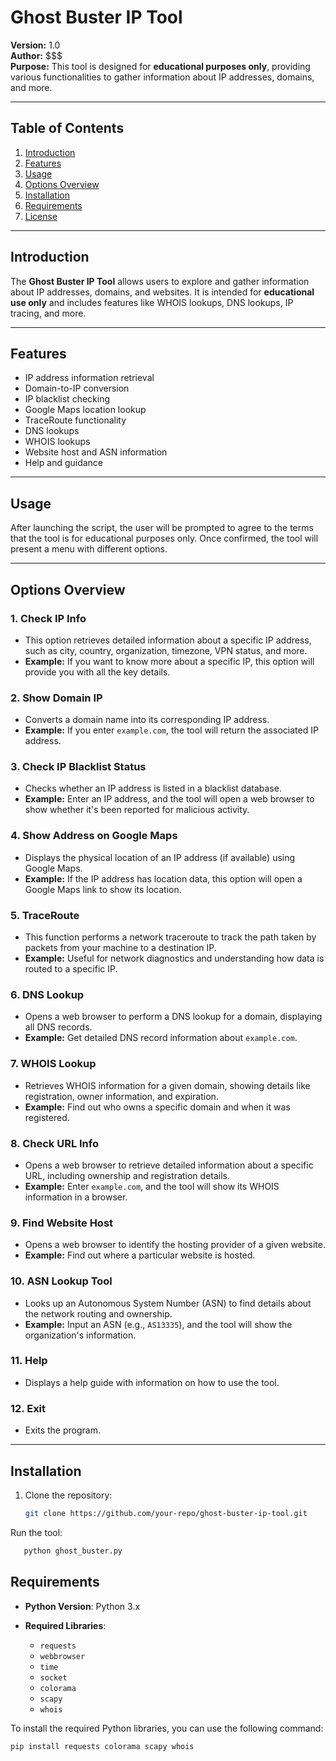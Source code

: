 # Ghost Buster IP Tool

**Version:** 1.0  
**Author:** $$$  
**Purpose:** This tool is designed for **educational purposes only**, providing various functionalities to gather information about IP addresses, domains, and more.

---

## Table of Contents

1. [Introduction](#introduction)
2. [Features](#features)
3. [Usage](#usage)
4. [Options Overview](#options-overview)
5. [Installation](#installation)
6. [Requirements](#requirements)
7. [License](#license)

---

## Introduction

The **Ghost Buster IP Tool** allows users to explore and gather information about IP addresses, domains, and websites. It is intended for **educational use only** and includes features like WHOIS lookups, DNS lookups, IP tracing, and more.

---

## Features

- IP address information retrieval
- Domain-to-IP conversion
- IP blacklist checking
- Google Maps location lookup
- TraceRoute functionality
- DNS lookups
- WHOIS lookups
- Website host and ASN information
- Help and guidance

---

## Usage

After launching the script, the user will be prompted to agree to the terms that the tool is for educational purposes only. Once confirmed, the tool will present a menu with different options.

---

## Options Overview

### 1. Check IP Info
   - This option retrieves detailed information about a specific IP address, such as city, country, organization, timezone, VPN status, and more.
   - **Example:** If you want to know more about a specific IP, this option will provide you with all the key details.

### 2. Show Domain IP
   - Converts a domain name into its corresponding IP address.
   - **Example:** If you enter `example.com`, the tool will return the associated IP address.

### 3. Check IP Blacklist Status
   - Checks whether an IP address is listed in a blacklist database.
   - **Example:** Enter an IP address, and the tool will open a web browser to show whether it's been reported for malicious activity.

### 4. Show Address on Google Maps
   - Displays the physical location of an IP address (if available) using Google Maps.
   - **Example:** If the IP address has location data, this option will open a Google Maps link to show its location.

### 5. TraceRoute
   - This function performs a network traceroute to track the path taken by packets from your machine to a destination IP.
   - **Example:** Useful for network diagnostics and understanding how data is routed to a specific IP.

### 6. DNS Lookup
   - Opens a web browser to perform a DNS lookup for a domain, displaying all DNS records.
   - **Example:** Get detailed DNS record information about `example.com`.

### 7. WHOIS Lookup
   - Retrieves WHOIS information for a given domain, showing details like registration, owner information, and expiration.
   - **Example:** Find out who owns a specific domain and when it was registered.

### 8. Check URL Info
   - Opens a web browser to retrieve detailed information about a specific URL, including ownership and registration details.
   - **Example:** Enter `example.com`, and the tool will show its WHOIS information in a browser.

### 9. Find Website Host
   - Opens a web browser to identify the hosting provider of a given website.
   - **Example:** Find out where a particular website is hosted.

### 10. ASN Lookup Tool
   - Looks up an Autonomous System Number (ASN) to find details about the network routing and ownership.
   - **Example:** Input an ASN (e.g., `AS13335`), and the tool will show the organization's information.

### 11. Help
   - Displays a help guide with information on how to use the tool.

### 12. Exit
   - Exits the program.

---

## Installation

1. Clone the repository:
   ```bash
   git clone https://github.com/your-repo/ghost-buster-ip-tool.git
  Run the tool:
```bash
   python ghost_buster.py
````
## Requirements

- **Python Version**: Python 3.x

- **Required Libraries**:
  - `requests`
  - `webbrowser`
  - `time`
  - `socket`
  - `colorama`
  - `scapy`
  - `whois`

To install the required Python libraries, you can use the following command:

```bash
pip install requests colorama scapy whois

